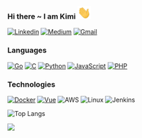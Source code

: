 ### Hi there ~ I am Kimi  <img src="https://raw.githubusercontent.com/kimi0230/kimi0230/master/gifs/Hi.gif" width="30px"> 


[![Linkedin](https://img.shields.io/badge/-LinkedIn-white?style=flat&logo=Linkedin&labelColor=0A66C2&logoColor=white&link=https://www.linkedin.com/in/kimi-tsai-354952111/)](https://www.linkedin.com/in/kimi-tsai-354952111/) [![Medium](https://img.shields.io/badge/-Medium-white?style=flat&labelColor=black&logo=medium&logoColor=white&link=https://www.linkedin.com/in/kimi-tsai-354952111/)](https://medium.com/@kimi0230) [![Gmail](https://img.shields.io/badge/-Gmail-white?style=flat&logo=gmail&labelColor=red&logoColor=white&link=mailto:kimi0230@gmail.com)](mailto:kimi0230@gmail.com)

### Languages
[![Go](https://img.shields.io/badge/-Go-white?style=flat&logo=go&logoColor=white&logoWidth=14&labelColor=04acd7)](https://github.com/kimi0230?tab=repositories&q=&type=&language=Go) [![C](https://img.shields.io/badge/-C-white?style=flat&logo=C&logoColor=white&labelColor=A8B9CC)](https://github.com/kimi0230?tab=repositories&q=&type=&language=C) [![Python](https://img.shields.io/badge/-Python-white?style=flat&logo=python&logoColor=white&labelColor=3776AB)](https://github.com/kimi0230?tab=repositories&q=&type=&language=python) [![JavaScript](https://img.shields.io/badge/-JavaScript-white?style=flat&logo=JavaScript&logoColor=black&labelColor=F7DF1E)](https://github.com/kimi0230?tab=repositories&q=&type=&language=JavaScript) [![PHP](https://img.shields.io/badge/-PHP-white?style=flat&logo=PHP&logoColor=white&labelColor=777BB4)](https://github.com/kimi0230?tab=repositories&q=&type=&language=PHP)
### Technologies
[![Docker](https://img.shields.io/badge/-Docker-white?style=flat&logo=docker&logoColor=white&labelColor=2496ED)](https://github.com/kimi0230?tab=repositories&q=&type=&language=Dockerfile) [![Vue](https://img.shields.io/badge/-Vue-white?style=flat&logo=vue.js&logoColor=white&labelColor=4FC08D)](https://github.com/kimi0230?tab=repositories&q=&type=&language=Vue) ![AWS](https://img.shields.io/badge/-AWS-white?style=flat&logo=Amazon-AWS&logoColor=white&labelColor=232F3E) ![Linux](https://img.shields.io/badge/-Linux-white?style=flat&logo=Linux&logoColor=black&labelColor=FCC624) ![Jenkins](https://img.shields.io/badge/-Jenkins-white?style=flat&logo=Jenkins&logoColor=black&labelColor=D24939)


![Top Langs](https://github-readme-stats.vercel.app/api/top-langs/?username=kimi0230&layout=compact)

![](https://visitor-badge.glitch.me/badge?page_id=kimi0230)
<!--
**kimi0230/kimi0230** is a ✨ _special_ ✨ repository because its `README.md` (this file) appears on your GitHub profile.

Here are some ideas to get you started:

- 🔭 I’m currently working on ...
- 🌱 I’m currently learning ...
- 👯 I’m looking to collaborate on ...
- 🤔 I’m looking for help with ...
- 💬 Ask me about ...
- 📫 How to reach me: ...
- 😄 Pronouns: ...
- ⚡ Fun fact: ...

https://img.shields.io
https://simpleicons.org/
https://github.com/anuraghazra/github-readme-stats
-->
